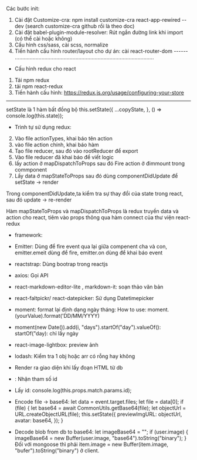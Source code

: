 Các bước init:

1. Cài đặt Customize-cra: npm install customize-cra react-app-rewired --dev (search customize-cra github rồi là theo doc)
2. Cài đặt babel-plugin-module-resolver: Rút ngắn đường link khi import (có thể cài hoặc không)
3. Cấu hình css/sass, cài scss, normalize
4. Tiến hành cấu hình router/layout cho dự án: cài react-router-dom
   ------ ..............................................................................................

- Cấu hình redux cho react

1. Tải npm redux
2. tải npm react-redux
3. Tiến hành cấu hình: https://redux.js.org/usage/configuring-your-store

---

setState là 1 hàm bất đồng bộ
this.setState({
...copyState,
}, () => console.log(this.state));

- Trình tự sử dụng redux:

2. Vào file actionTypes, khai báo tên action
3. vào file action chính, khai báo hàm
4. Tạo file reducer, sau đó vào rootReducer để export
5. Vào file reducer đã khai báo để viết logic
6. lấy action ở mapDispatchToProps sau đó Fire action ở đimmount trong commponent
7. Lấy data ở mapStateToProps sau đó dùng componentDidUpdate để setState -> render

Trong componentDidUpdate,ta kiểm tra sự thay đổi của state trong react, sau đó update -> re-render

Hàm mapStateToProps và mapDispatchToProps là redux truyền data và action cho react, tiêm vào props thông qua hàm connect của thư viện react-redux

- framework:

* Emitter: Dùng để fire event qua lại giữa compenent cha và con, emitter.emeit dùng để fire, emitter.on dùng để khai báo event
* reactstrap: Dùng bootrap trong reactjs
* axios: Gọi API
* react-markdown-editor-lite , markdown-it: soạn thảo văn bản
* react-faltpickr/ react-datepicker: Sử dụng Datetimepicker
* moment: format lại định dạng ngày tháng: How to use: moment.(yourValue).format('DD/MM/YYYY)
* moment(new Date()).add(i, "days").startOf("day").valueOf(): startOf("day): chỉ lấy ngày
* react-image-lightbox: preview ảnh
* lodash: Kiểm tra 1 obj hoặc arr có rỗng hay không
* <div dangerouslySetInnerHTML={{__html: ...}}></div> Render ra giao diện khi lấy đoạn HTML từ db

* <Route path="/users/:id" component={DetailDoctor} />: Nhận tham số id
* Lấy id: console.log(this.props.match.params.id);

* Encode file -> base64:
  let data = event.target.files;
  let file = data[0];
  if (file) {
  let base64 = await CommonUtils.getBase64(file);
  let objectUrl = URL.createObjectURL(file);
  this.setState({
  previewImgURL: objectUrl,
  avatar: base64,
  });
  }

* Decode blob from db to base64:
  let imageBase64 = "";
  if (user.image) {
  imageBase64 = new Buffer(user.image, "base64").toString("binary");
  }
   Đối với mongoose thì phải item.image = new Buffer(item.image, "bufer").toString("binary") ở client.

